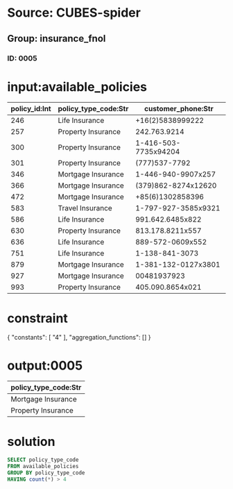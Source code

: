 # Source: CUBES-spider
## Group: insurance_fnol
### ID: 0005

# input:available_policies

| policy_id:Int | policy_type_code:Str | customer_phone:Str |
|---|---|---|
| 246 | Life Insurance | +16(2)5838999222 |
| 257 | Property Insurance | 242.763.9214 |
| 300 | Property Insurance | 1-416-503-7735x94204 |
| 301 | Property Insurance | (777)537-7792 |
| 346 | Mortgage Insurance | 1-446-940-9907x257 |
| 366 | Mortgage Insurance | (379)862-8274x12620 |
| 472 | Mortgage Insurance | +85(6)1302858396 |
| 583 | Travel Insurance | 1-797-927-3585x9321 |
| 586 | Life Insurance | 991.642.6485x822 |
| 630 | Property Insurance | 813.178.8211x557 |
| 636 | Life Insurance | 889-572-0609x552 |
| 751 | Life Insurance | 1-138-841-3073 |
| 879 | Mortgage Insurance | 1-381-132-0127x3801 |
| 927 | Mortgage Insurance | 00481937923 |
| 993 | Property Insurance | 405.090.8654x021 |

# constraint

{
  "constants": [
    "4"
  ],
  "aggregation_functions": []
}

# output:0005

| policy_type_code:Str |
|---|
| Mortgage Insurance |
| Property Insurance |

# solution

```sql
SELECT policy_type_code
FROM available_policies
GROUP BY policy_type_code
HAVING count(*) > 4
```
